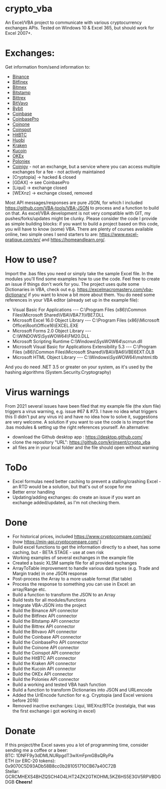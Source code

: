 # crypto_vba
An Excel/VBA project to communicate with various cryptocurrency exchanges APIs. Tested on Windows 10 & Excel 365, but should work for Excel 2007+. 

# Exchanges:
Get information from/send information to:
- [Binance](http://binance.com/)
- [Bitfinex](https://www.bitfinex.com/)
- [Bitmex](https://www.bitmex.com/)
- [Bitstamp](https://www.bitstamp.net/)
- [Bittrex](https://www.bittrex.com/) 
- [BitVavo](https://www.bitvavo.com/) 
- [Bybit](https://www.bybit.com/) 
- [Coinbase](https://www.coinbase.com)
- [CoinbasePro](https://pro.coinbase.com/)
- [Coinone](https://coinone.co.kr/)
- [Coinspot](https://www.coinspot.com.au/)
- [HitBTC](https://hitbtc.com/)
- [Huobi](https://www.huobi.com/)
- [Kraken](https://www.kraken.com/)
- [Kucoin](https://www.kucoin.com/)
- [OKEx](https://www.okex.com/)
- [Poloniex](https://www.poloniex.com/) 
- [Coinigy](https://www.coinigy.com/) - not an exchange, but a service where you can access multiple exchanges for a fee - not actively maintained
- [Cryptopia] -> hacked & closed
- [GDAX] -> see CoinbasePro
- [Liqui] -> exchange closed
- [WEXnz] -> exchange closed, removed

Most API messages/responses are pure JSON, for which I included https://github.com/VBA-tools/VBA-JSON to process and a function to build on that.
As excel/VBA development is not very compatible with GIT, my pushes/forks/updates might be clunky.
Please consider the code I provide as simple building blocks: if you want to build a project based on this code, you will have to know (some) VBA. There are plenty of courses available online, two simple ones I send starters to are: https://www.excel-pratique.com/en/ and https://homeandlearn.org/.

# How to use?
Import the .bas files you need or simply take the sample Excel file. In the modules you'll find some examples how to use the code. Feel free to create an issue if things don't work for you. The project uses quite some Dictionaries in VBA, check out e.g. https://excelmacromastery.com/vba-dictionary/ if you want to know a bit more about them.
You do need some references in your VBA editor (already set up in the example file):
- Visual Basic For Applications --- C:\Program Files (x86)\Common Files\Microsoft Shared\VBA\VBA7.1\VBE7.DLL
- Microsoft Excel 16.0 Object Library --- C:\Program Files (x86)\Microsoft Office\Root\Office16\EXCEL.EXE
- Microsoft Forms 2.0 Object Library --- C:\WINDOWS\SysWOW64\FM20.DLL
- Microsoft Scripting Runtime C:\Windows\SysWOW64\scrrun.dll
- Microsoft Visual Basic for Applications Extensibility 5.3 --- C:\Program Files (x86)\Common Files\Microsoft Shared\VBA\VBA6\VBE6EXT.OLB
- Microsoft HTML Object Library --- C:\Windows\SysWOW64\mshtml.tlb

And you do need .NET 3.5 or greater on your system, as it's used by the hashing algorithms (System.Security.Cryptography)

# Virus warnings
From 2021 several issues have been filed that my example file (the xlsm file) triggers a virus warning, e.g. issue #67 & #73. I have no idea what triggers this (I didn't put any virus in) and have no idea how to solve it, suggestions are very welcome. A solution if you want to use the code is to import the .bas modules & setting up the right references yourself.
An alternative:
- download the Github desktop app : https://desktop.github.com/
- clone the repository "URL": https://github.com/krijnsent/crypto_vba
- all files are in your local folder and the file should open without warning

# ToDo
- Excel formulas need better caching to prevent a stalling/crashing Excel - an RTD would be a solution, but that's out of scope for me
- Better error handling
- Updating/adding exchanges: do create an issue if you want an exchange added/updated, as I'm not checking them.

# Done
- For historical prices, included https://www.cryptocompare.com/api/ (now https://min-api.cryptocompare.com/ )
- Build excel functions to get the information directly to a sheet, has some caching, but - BETA STAGE - use at own risk
- Working examples of several exchanges in the example file
- Created a basic XLSM sample file for all provided exchanges
- ArrayToTable improvement to handle various data types (e.g. Trade and Margin trade) in one JSON response
- Post-process the Array to a more usable format (flat table)
- Process the response to something you can use in Excel: an array/Range etc.
- Build a function to transform the JSON to an Array
- Build tests for all modules/functions
- Integrate VBA-JSON into the project
- Build the Binance API connector
- Build the Bitfinex API connector
- Build the Bitstamp API connector
- Build the Bittrex API connector
- Build the Bitvavo API connector
- Build the Coinbase API connector
- Build the CoinbasePro API connector
- Build the Coinone API connector
- Build the Coinspot API connector
- Build the HitBTC API connector
- Build the Kraken API connector
- Build the Kucoin API connector
- Build the OKEx API connector
- Build the Poloniex API connector
- Build a working and tested VBA hash function
- Build a function to transform Dictionaries into JSON and URLencode
- Added the UrlEncode function for e.g. Cryptopia (and Excel versions before 2016)
- Removed inactive exchanges: Liqui, WEXnz/BTCe (nostalgia, that was the first exchange i got working in excel)

# Donate
If this project/the Excel saves you a lot of programming time, consider sending me a coffee or a beer:<br/>
BTC: 1DNFF9y3dDMLNURpgdT3wXmFpmGBsQRyPa <br/>
ETH (or ERC-20 tokens): 0x9070C5D93ADb58B8cc0b281051710CB67a40C72B<br/>
Stellar: GCRCMHEXS4BHZQSCH4O4LHT24ZK2GTKOHML5KZ6HS5E3GV5RPVBDGDGB
<b>Cheers!</b>
